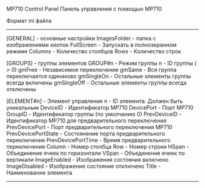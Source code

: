 ﻿MP710 Control Panel
Панель управления с помощью MP710

Формат ini файла
*********
[GENERAL] - основные настройки
  ImagesFolder     - папка с изображениями кнопок
  FullScreen - Запускать в полноэкранном режиме
  Columns           - Количество столбцов
  Rows              - Количество строк

[GROUPS] - группы элементов
  GROUP#n - Режим группы
    n - ID группы ( > 0)
    gmFree          - Независимое переключение
    gmSame          - Вся группа переключается одинаково
    gmSingleOn      - Остальные элементы группы всегда включены
    gmSingleOff     - Остальные элементы группы всегда отключены
    
[ELEMENT#n] - Элемент управления
  n - ID элемента. Должен быть уникальным
  DeviceID            - Идентификатор MP710
  DevicePort          - Порт MP710
  GroupID             - Идентификатор группы (по умолчанию 0)
  PrevDeviceID        - Идентификатор MP710 для предварительного переключения
  PrevDevicePort      - Порт предварительного переключения MP710
  PrevDevicePortState - Состоянение порта предварительного переключения
  PrevDevicePortTime  - Время предварительного переключения
  Column              - Номер столбца
  Row                 - Номер строки
  HSpan               - Объединение ячеек по горизонтали
  VSpan               - Объединение ячеек по вертикали
  ImageEnabled        - Изображения состояния включено
  ImageDisabled       - Изображение состояние отключено
  Title               - Наименование элемента
*******